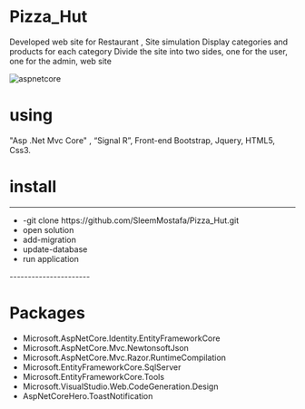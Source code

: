 # Pizza_Hut
 Developed web site for Restaurant , Site simulation Display categories and products for each category Divide the  site into two sides, one for the user, one for the admin, web site 
 
 ![aspnetcore](https://user-images.githubusercontent.com/105351178/167864154-43a96475-b9b0-4080-88ac-e34ed576bfd0.png)

 # using 
 "Asp .Net Mvc Core" , “Signal R”, Front-end Bootstrap, Jquery, HTML5, Css3.
 
 # install
-----------------------
  <ul>
      <li>-git clone https://github.com/SleemMostafa/Pizza_Hut.git</li>
      <li>open solution</li>
      <li>add-migration</li>
      <li>update-database</li>
      <li>run application</li>
  </ul> 
 ----------------------
 
 # Packages
   <ul>
      <li>Microsoft.AspNetCore.Identity.EntityFrameworkCore</li>
      <li>Microsoft.AspNetCore.Mvc.NewtonsoftJson</li>
      <li>Microsoft.AspNetCore.Mvc.Razor.RuntimeCompilation</li>
      <li>Microsoft.EntityFrameworkCore.SqlServer</li>
      <li>Microsoft.EntityFrameworkCore.Tools</li>
      <li>Microsoft.VisualStudio.Web.CodeGeneration.Design</li>
      <li>AspNetCoreHero.ToastNotification</li>
  </ul> 
 
 

